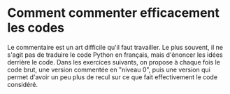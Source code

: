 # Comment commenter efficacement les codes

Le commentaire est un art difficile qu'il faut travailler. Le plus souvent, il 
ne s'agit pas de traduire le code Python en français, mais d'énoncer les idées 
derrière le code. Dans les exercices suivants, on propose à chaque fois le 
code brut, une version commentée en "niveau 0", puis une version qui permet 
d'avoir un peu plus de recul sur ce que fait effectivement le code considéré.
